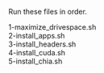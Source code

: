Run these files in order.  

  1-maximize_drivespace.sh  
  2-install_apps.sh  
  3-install_headers.sh  
  4-install_cuda.sh  
  5-install_chia.sh  

